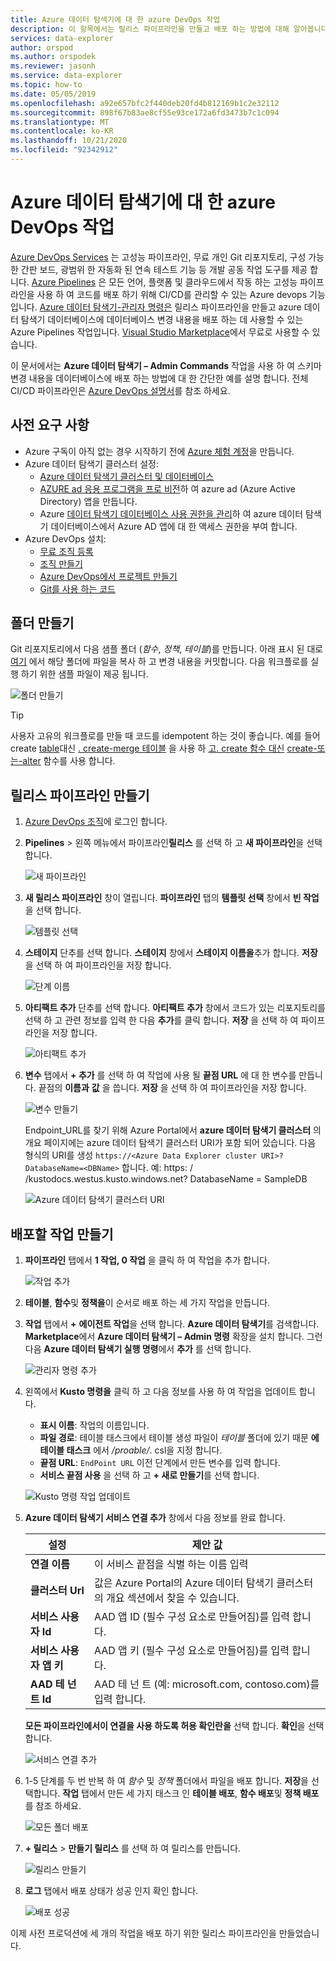 ```yaml
---
title: Azure 데이터 탐색기에 대 한 azure DevOps 작업
description: 이 항목에서는 릴리스 파이프라인을 만들고 배포 하는 방법에 대해 알아봅니다.
services: data-explorer
author: orspod
ms.author: orspodek
ms.reviewer: jasonh
ms.service: data-explorer
ms.topic: how-to
ms.date: 05/05/2019
ms.openlocfilehash: a92e657bfc2f440deb20fd4b812169b1c2e32112
ms.sourcegitcommit: 898f67b83ae8cf55e93ce172a6fd3473b7c1c094
ms.translationtype: MT
ms.contentlocale: ko-KR
ms.lasthandoff: 10/21/2020
ms.locfileid: "92342912"
---
```

# <a name="azure-devops-task-for-azure-data-explorer"></a>Azure 데이터 탐색기에 대 한 azure DevOps 작업

[Azure DevOps Services](https://azure.microsoft.com/services/devops/) 는 고성능 파이프라인, 무료 개인 Git 리포지토리, 구성 가능한 간판 보드, 광범위 한 자동화 된 연속 테스트 기능 등 개발 공동 작업 도구를 제공 합니다. [Azure Pipelines](https://azure.microsoft.com/services/devops/pipelines/) 은 모든 언어, 플랫폼 및 클라우드에서 작동 하는 고성능 파이프라인을 사용 하 여 코드를 배포 하기 위해 CI/CD를 관리할 수 있는 Azure devops 기능입니다.
[Azure 데이터 탐색기-관리자 명령은](https://marketplace.visualstudio.com/items?itemName=Azure-Kusto.PublishToADX) 릴리스 파이프라인을 만들고 azure 데이터 탐색기 데이터베이스에 데이터베이스 변경 내용을 배포 하는 데 사용할 수 있는 Azure Pipelines 작업입니다. [Visual Studio Marketplace](https://marketplace.visualstudio.com/)에서 무료로 사용할 수 있습니다.

이 문서에서는 **Azure 데이터 탐색기 – Admin Commands** 작업을 사용 하 여 스키마 변경 내용을 데이터베이스에 배포 하는 방법에 대 한 간단한 예를 설명 합니다. 전체 CI/CD 파이프라인은 [Azure DevOps 설명서](/azure/devops/user-guide/what-is-azure-devops?view=azure-devops#vsts)를 참조 하세요.

## <a name="prerequisites"></a>사전 요구 사항

* Azure 구독이 아직 없는 경우 시작하기 전에 [Azure 체험 계정](https://azure.microsoft.com/free/)을 만듭니다.
* Azure 데이터 탐색기 클러스터 설정:
    * [Azure 데이터 탐색기 클러스터 및 데이터베이스](create-cluster-database-portal.md)
    * [AZURE ad 응용 프로그램을 프로 비전](./provision-azure-ad-app.md)하 여 azure ad (Azure Active Directory) 앱을 만듭니다.
    * Azure [데이터 탐색기 데이터베이스 사용 권한을 관리](manage-database-permissions.md)하 여 azure 데이터 탐색기 데이터베이스에서 Azure AD 앱에 대 한 액세스 권한을 부여 합니다.
* Azure DevOps 설치:
    * [무료 조직 등록](/azure/devops/user-guide/sign-up-invite-teammates?view=azure-devops)
    * [조직 만들기](/azure/devops/organizations/accounts/create-organization?view=azure-devops)
    * [Azure DevOps에서 프로젝트 만들기](/azure/devops/organizations/projects/create-project?view=azure-devops)
    * [Git를 사용 하는 코드](/azure/devops/user-guide/code-with-git?view=azure-devops)

## <a name="create-folders"></a>폴더 만들기

Git 리포지토리에서 다음 샘플 폴더 (*함수*, *정책*, *테이블*)를 만듭니다. 아래 표시 된 대로 [여기](https://github.com/Azure/azure-kusto-docs-samples/tree/master/DevOps_release_pipeline) 에서 해당 폴더에 파일을 복사 하 고 변경 내용을 커밋합니다. 다음 워크플로를 실행 하기 위한 샘플 파일이 제공 됩니다.

![폴더 만들기](media/devops/create-folders.png)

> [!TIP]
> 사용자 고유의 워크플로를 만들 때 코드를 idempotent 하는 것이 좋습니다. 예를 들어 create [table](kusto/management/create-table-command.md)대신 [. create-merge 테이블](kusto/management/create-merge-table-command.md) 을 사용 하 [고. create 함수 대신](kusto/management/create-function.md) [create-또는-alter](kusto/management/create-alter-function.md) 함수를 사용 합니다.

## <a name="create-a-release-pipeline"></a>릴리스 파이프라인 만들기

1. [Azure DevOps 조직](https://dev.azure.com/)에 로그인 합니다.
1. **Pipelines**  >  왼쪽 메뉴에서 파이프라인**릴리스** 를 선택 하 고 **새 파이프라인**을 선택 합니다.

    ![새 파이프라인](media/devops/new-pipeline.png)

1. **새 릴리스 파이프라인** 창이 열립니다. **파이프라인** 탭의 **템플릿 선택** 창에서 **빈 작업**을 선택 합니다.

     ![템플릿 선택](media/devops/select-template.png)

1. **스테이지** 단추를 선택 합니다. **스테이지** 창에서 **스테이지 이름을**추가 합니다. **저장** 을 선택 하 여 파이프라인을 저장 합니다.

    ![단계 이름](media/devops/stage-name.png)

1. **아티팩트 추가** 단추를 선택 합니다. **아티팩트 추가** 창에서 코드가 있는 리포지토리를 선택 하 고 관련 정보를 입력 한 다음 **추가**를 클릭 합니다. **저장** 을 선택 하 여 파이프라인을 저장 합니다.

    ![아티팩트 추가](media/devops/add-artifact.png)

1. **변수** 탭에서 **+ 추가** 를 선택 하 여 작업에 사용 될 **끝점 URL** 에 대 한 변수를 만듭니다. 끝점의 **이름과** **값** 을 씁니다. **저장** 을 선택 하 여 파이프라인을 저장 합니다. 

    ![변수 만들기](media/devops/create-variable.png)

    Endpoint_URL를 찾기 위해 Azure Portal에서 **azure 데이터 탐색기 클러스터** 의 개요 페이지에는 azure 데이터 탐색기 클러스터 URI가 포함 되어 있습니다. 다음 형식의 URI를 생성 `https://<Azure Data Explorer cluster URI>?DatabaseName=<DBName>` 합니다.  예: https: \/ /kustodocs.westus.kusto.windows.net? DatabaseName = SampleDB

    ![Azure 데이터 탐색기 클러스터 URI](media/devops/adx-cluster-uri.png)

## <a name="create-tasks-to-deploy"></a>배포할 작업 만들기

1. **파이프라인** 탭에서 **1 작업, 0 작업** 을 클릭 하 여 작업을 추가 합니다. 

    ![작업 추가](media/devops/add-task.png)

1. **테이블**, **함수**및 **정책을**이 순서로 배포 하는 세 가지 작업을 만듭니다. 

1. **작업** 탭에서 **+** **에이전트 작업**을 선택 합니다. **Azure 데이터 탐색기**를 검색합니다. **Marketplace**에서 **Azure 데이터 탐색기 – Admin 명령** 확장을 설치 합니다. 그런 다음 **Azure 데이터 탐색기 실행 명령**에서 **추가** 를 선택 합니다.

     ![관리자 명령 추가](media/devops/add-admin-commands.png)

1. 왼쪽에서 **Kusto 명령을** 클릭 하 고 다음 정보를 사용 하 여 작업을 업데이트 합니다.
    * **표시 이름**: 작업의 이름입니다.
    * **파일 경로**: 테이블 태스크에서 테이블 생성 파일이 *테이블* 폴더에 있기 때문 **에 테이블 태스크** 에서 */proable/*. csl을 지정 합니다.
    * **끝점 URL**: `EndPoint URL` 이전 단계에서 만든 변수를 입력 합니다.
    * **서비스 끝점 사용** 을 선택 하 고 **+ 새로 만들기**를 선택 합니다.

    ![Kusto 명령 작업 업데이트](media/devops/kusto-command-task.png)

1. **Azure 데이터 탐색기 서비스 연결 추가** 창에서 다음 정보를 완료 합니다.

    |설정  |제안 값  |
    |---------|---------|
    |**연결 이름**     |    이 서비스 끝점을 식별 하는 이름 입력     |
    |**클러스터 Url**    |    값은 Azure Portal의 Azure 데이터 탐색기 클러스터의 개요 섹션에서 찾을 수 있습니다. | 
    |**서비스 사용자 Id**    |    AAD 앱 ID (필수 구성 요소로 만들어짐)를 입력 합니다.     |
    |**서비스 사용자 앱 키**     |    AAD 앱 키 (필수 구성 요소로 만들어짐)를 입력 합니다.    |
    |**AAD 테 넌 트 Id**    |      AAD 테 넌 트 (예: microsoft.com, contoso.com)를 입력 합니다.    |

    **모든 파이프라인에서이 연결을 사용 하도록 허용 확인란을** 선택 합니다. **확인**을 선택합니다.

    ![서비스 연결 추가](media/devops/add-service-connection.png)

1. 1-5 단계를 두 번 반복 하 여 *함수* 및 *정책* 폴더에서 파일을 배포 합니다. **저장**을 선택합니다. **작업** 탭에서 만든 세 가지 태스크 인 **테이블 배포**, **함수 배포**및 **정책 배포**를 참조 하세요.

    ![모든 폴더 배포](media/devops/deploy-all-folders.png)

1. **+ 릴리스**  >  **만들기 릴리스** 를 선택 하 여 릴리스를 만듭니다.

    ![릴리스 만들기](media/devops/create-release.png)

1. **로그** 탭에서 배포 상태가 성공 인지 확인 합니다.

    ![배포 성공](media/devops/deployment-successful.png)

이제 사전 프로덕션에 세 개의 작업을 배포 하기 위한 릴리스 파이프라인을 만들었습니다.